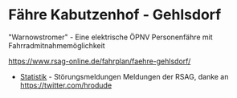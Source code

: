 # Fähre Kabutzenhof - Gehlsdorf

"Warnowstromer" - Eine elektrische ÖPNV Personenfähre mit Fahrradmitnahmemöglichkeit

https://www.rsag-online.de/fahrplan/faehre-gehlsdorf/

* [Statistik](/statistik.md) - Störungsmeldungen Meldungen der RSAG, danke an https://twitter.com/hrodude
